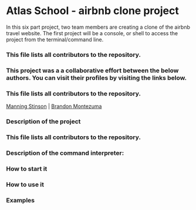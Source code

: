 # Atlas School - airbnb clone project
In this six part project, two team members are creating a clone of the airbnb travel website. The first project will be a console, or shell to access the project from the terminal/command line.

### This file lists all contributors to the repository.

### This project was a a collaborative effort between the below authors. You can visit their profiles by visiting the links below.<br>

### This file lists all contributors to the repository.
[Manning Stinson](https://github.com/manningstinson) |
[Brandon Montezuma](https://github.com/bmontezuma)

### Description of the project
### This file lists all contributors to the repository.
### Description of the command interpreter:
### How to start it
### How to use it
### Examples
